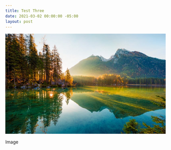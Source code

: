 ```yaml
---
title: Test Three
date: 2021-03-02 00:00:00 -05:00
layout: post
---
```


![](/images/uploads/nature.jpg)

Image